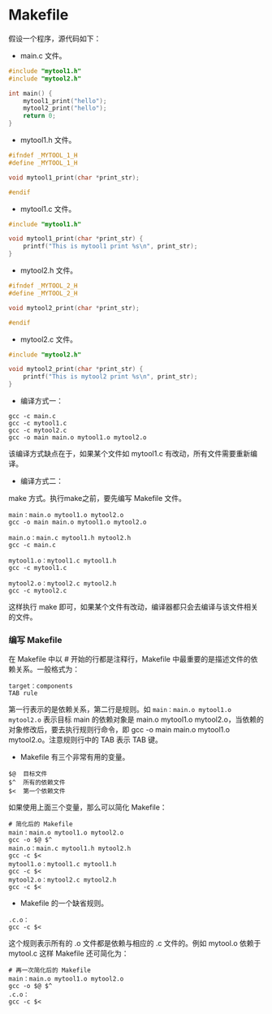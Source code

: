 Makefile
===

假设一个程序，源代码如下：

- main.c 文件。
```c
#include "mytool1.h"
#include "mytool2.h"

int main() {
    mytool1_print("hello");
    mytool2_print("hello");
    return 0;
}
```

- mytool1.h 文件。

```c
#ifndef _MYTOOL_1_H
#define _MYTOOL_1_H

void mytool1_print(char *print_str);

#endif
```

- mytool1.c 文件。

```c
#include "mytool1.h"

void mytool1_print(char *print_str) {
    printf("This is mytool1 print %s\n", print_str);
}
```

- mytool2.h 文件。

```c
#ifndef _MYTOOL_2_H
#define _MYTOOL_2_H

void mytool2_print(char *print_str);

#endif
```

- mytool2.c 文件。

```c
#include "mytool2.h"

void mytool2_print(char *print_str) {
    printf("This is mytool2 print %s\n", print_str);
}
```

- 编译方式一：

```
gcc -c main.c
gcc -c mytool1.c
gcc -c mytool2.c
gcc -o main main.o mytool1.o mytool2.o
```

该编译方式缺点在于，如果某个文件如 mytool1.c 有改动，所有文件需要重新编译。

- 编译方式二：

make 方式。执行make之前，要先编写 Makefile 文件。

```
main：main.o mytool1.o mytool2.o
gcc -o main main.o mytool1.o mytool2.o

main.o：main.c mytool1.h mytool2.h
gcc -c main.c

mytool1.o：mytool1.c mytool1.h
gcc -c mytool1.c

mytool2.o：mytool2.c mytool2.h
gcc -c mytool2.c
```

这样执行 make 即可，如果某个文件有改动，编译器都只会去编译与该文件相关的文件。

### 编写 Makefile

在 Makefile 中以 # 开始的行都是注释行，Makefile 中最重要的是描述文件的依赖关系。一般格式为：

```
target：components
TAB rule
```

第一行表示的是依赖关系，第二行是规则。如 `main：main.o mytool1.o mytool2.o` 表示目标 main 的依赖对象是 main.o mytool1.o mytool2.o，当依赖的对象修改后，要去执行规则行命令，即 gcc -o main main.o mytool1.o mytool2.o。注意规则行中的 TAB 表示 TAB 键。

- Makefile 有三个非常有用的变量。

```
$@  目标文件
$^  所有的依赖文件
$<  第一个依赖文件
```

如果使用上面三个变量，那么可以简化 Makefile：

```
# 简化后的 Makefile
main：main.o mytool1.o mytool2.o
gcc -o $@ $^
main.o：main.c mytool1.h mytool2.h
gcc -c $<
mytool1.o：mytool1.c mytool1.h
gcc -c $<
mytool2.o：mytool2.c mytool2.h
gcc -c $<
```

- Makefile 的一个缺省规则。

```
.c.o：
gcc -c $<
```

这个规则表示所有的 .o 文件都是依赖与相应的 .c 文件的。例如 mytool.o 依赖于 mytool.c 这样 Makefile 还可简化为：

```
# 再一次简化后的 Makefile
main：main.o mytool1.o mytool2.o
gcc -o $@ $^
.c.o：
gcc -c $<
```



